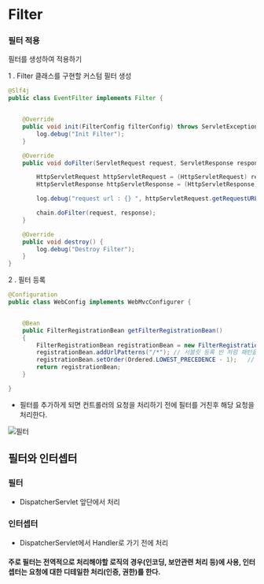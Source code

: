 # Filter

### 필터 적용
필터를 생성하여 적용하기

1 . Filter 클래스를 구현할 커스텀 필터 생성
```java
@Slf4j
public class EventFilter implements Filter {


    @Override
    public void init(FilterConfig filterConfig) throws ServletException {
        log.debug("Init Filter");
    }

    @Override
    public void doFilter(ServletRequest request, ServletResponse response, FilterChain chain) throws IOException, ServletException {

        HttpServletRequest httpServletRequest = (HttpServletRequest) request;
        HttpServletResponse httpServletResponse = (HttpServletResponse) response;

        log.debug("request url : {} ", httpServletRequest.getRequestURL());

        chain.doFilter(request, response);
    }

    @Override
    public void destroy() {
        log.debug("Destroy Filter");
    }
}
``` 
 
2 . 필터 등록 
```java
@Configuration
public class WebConfig implements WebMvcConfigurer {


    @Bean
    public FilterRegistrationBean getFilterRegistrationBean()
    {
        FilterRegistrationBean registrationBean = new FilterRegistrationBean(new EventFilter());
        registrationBean.addUrlPatterns("/*"); // 서블릿 등록 빈 처럼 패턴을 지정해 줄 수 있다.
        registrationBean.setOrder(Ordered.LOWEST_PRECEDENCE - 1);   // 필터의 동작 순서 지정
        return registrationBean;
    }

}
```

- 필터를 추가하게 되면 컨트롤러의 요청을 처리하기 전에 필터를 거친후 해당 요청을 처리한다.

![필터](https://t1.daumcdn.net/cfile/tistory/991A14465B35E59A08)


## 필터와 인터셉터

### 필터
- DispatcherServlet 앞단에서 처리


### 인터셉터
- DispatcherServlet에서 Handler로 가기 전에 처리

#### 주로 필터는 전역적으로 처리해야할 로직의 경우(인코딩, 보안관련 처리 등)에 사용, 인터셉터는 요청에 대한 디테일한 처리(인증, 권한)를 한다. 